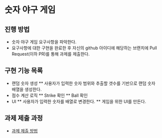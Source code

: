 # 숫자 야구 게임
## 진행 방법
* 숫자 야구 게임 요구사항을 파악한다.
* 요구사항에 대한 구현을 완료한 후 자신의 github 아이디에 해당하는 브랜치에 Pull Request(이하 PR)를 통해 과제를 제출한다.

## 구현 기능 목록
* 랜덤 숫자 생성
** 사용자가 입력한 숫자 범위와 추출할 갯수를 기반으로 랜덤 숫자 배열을 생성한다.
* 점수 계산 로직
** Strike 확인
** Ball 확인
* UI
** 사용자가 입력한 숫자를 배열로 변경한다.
** 게임을 위한 UI를 만든다.

## 과제 제출 과정
* [과제 제출 방법](https://github.com/next-step/nextstep-docs/tree/master/precourse)
